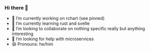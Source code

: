 ### Hi there 👋
- 🔭 I’m currently working on rchart (see pinned)
- 🌱 I’m currently learning rust and svelte
- 👯 I’m looking to collaborate on nothing specific really but anything interesting
- 🤔 I’m looking for help with microservices
- 😄 Pronouns: he/him
